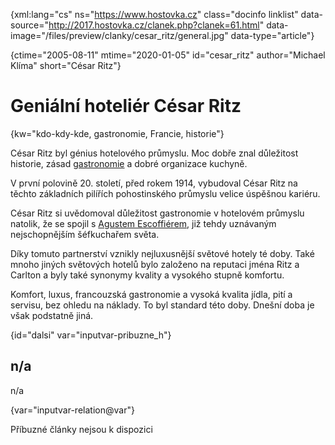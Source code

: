 
{xml:lang="cs" ns="https://www.hostovka.cz" class="docinfo linklist" data-source="http://2017.hostovka.cz/clanek.php?clanek=61.html" data-image="/files/preview/clanky/cesar_ritz/general.jpg" data-type="article"}

{ctime="2005-08-11" mtime="2020-01-05" id="cesar_ritz" author="Michael Klíma" short="César Ritz"}

# Geniální hoteliér César Ritz

<!-- generated attribute kw by user_updatekw.sh on 2020-07-05, do not edit -->

{kw="kdo-kdy-kde, gastronomie, Francie, historie"}

César Ritz byl génius hotelového průmyslu. Moc dobře znal důležitost historie, zásad [gastronomie][1] a dobré organizace kuchyně.

V první polovině 20. století, před rokem 1914, vybudoval César Ritz na těchto základních pilířích pohostinského průmyslu velice úspěšnou kariéru.

César Ritz si uvědomoval důležitost gastronomie v hotelovém průmyslu natolik, že se spojil s [Agustem Escoffiérem][2], již tehdy uznávaným nejschopnějším šéfkuchařem světa.

Díky tomuto partnerství vznikly nejluxusnější světové hotely té doby. Také mnoho jiných světových hotelů bylo založeno na reputaci jména Ritz a Carlton a byly také synonymy kvality a vysokého stupně komfortu.

Komfort, luxus, francouzská gastronomie a vysoká kvalita jídla, pití a servisu, bez ohledu na náklady. To byl standard této doby. Dnešní doba je však podstatně jiná.

{id="dalsi" var="inputvar-pribuzne_h"}

## n/a

n/a

{var="inputvar-relation@var"}

Příbuzné články nejsou k dispozici

 [1]: gastronomie
 [2]: auguste_escoffier

